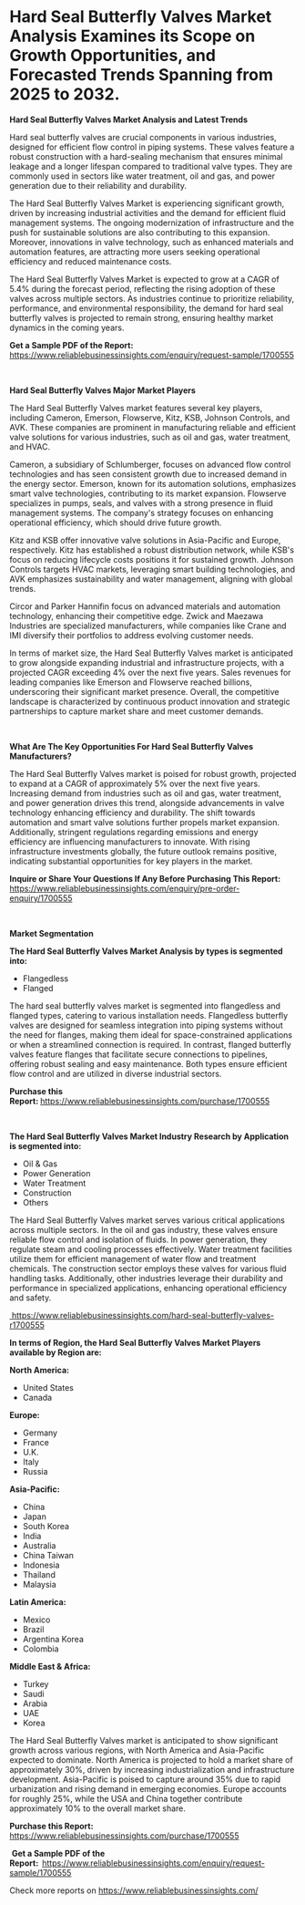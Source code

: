 <p><h1>Hard Seal Butterfly Valves Market Analysis Examines its Scope on Growth Opportunities, and Forecasted Trends Spanning from 2025 to 2032.</h1></p><p><strong>Hard Seal Butterfly Valves Market Analysis and Latest Trends</strong></p>
<p><p>Hard seal butterfly valves are crucial components in various industries, designed for efficient flow control in piping systems. These valves feature a robust construction with a hard-sealing mechanism that ensures minimal leakage and a longer lifespan compared to traditional valve types. They are commonly used in sectors like water treatment, oil and gas, and power generation due to their reliability and durability.</p><p>The Hard Seal Butterfly Valves Market is experiencing significant growth, driven by increasing industrial activities and the demand for efficient fluid management systems. The ongoing modernization of infrastructure and the push for sustainable solutions are also contributing to this expansion. Moreover, innovations in valve technology, such as enhanced materials and automation features, are attracting more users seeking operational efficiency and reduced maintenance costs. </p><p>The Hard Seal Butterfly Valves Market is expected to grow at a CAGR of 5.4% during the forecast period, reflecting the rising adoption of these valves across multiple sectors. As industries continue to prioritize reliability, performance, and environmental responsibility, the demand for hard seal butterfly valves is projected to remain strong, ensuring healthy market dynamics in the coming years.</p></p>
<p><strong>Get a Sample PDF of the Report:&nbsp;</strong> <a href="https://www.reliablebusinessinsights.com/enquiry/request-sample/1700555?utm_campaign=1138&utm_medium=2&utm_source=Github&utm_content=ia&utm_term=09012025&utm_id=hard-seal-butterfly-valves">https://www.reliablebusinessinsights.com/enquiry/request-sample/1700555</a></p>
<p>&nbsp;</p>
<p><strong>Hard Seal Butterfly Valves Major Market Players</strong></p>
<p><p>The Hard Seal Butterfly Valves market features several key players, including Cameron, Emerson, Flowserve, Kitz, KSB, Johnson Controls, and AVK. These companies are prominent in manufacturing reliable and efficient valve solutions for various industries, such as oil and gas, water treatment, and HVAC.</p><p>Cameron, a subsidiary of Schlumberger, focuses on advanced flow control technologies and has seen consistent growth due to increased demand in the energy sector. Emerson, known for its automation solutions, emphasizes smart valve technologies, contributing to its market expansion. Flowserve specializes in pumps, seals, and valves with a strong presence in fluid management systems. The company's strategy focuses on enhancing operational efficiency, which should drive future growth.</p><p>Kitz and KSB offer innovative valve solutions in Asia-Pacific and Europe, respectively. Kitz has established a robust distribution network, while KSB's focus on reducing lifecycle costs positions it for sustained growth. Johnson Controls targets HVAC markets, leveraging smart building technologies, and AVK emphasizes sustainability and water management, aligning with global trends.</p><p>Circor and Parker Hannifin focus on advanced materials and automation technology, enhancing their competitive edge. Zwick and Maezawa Industries are specialized manufacturers, while companies like Crane and IMI diversify their portfolios to address evolving customer needs.</p><p>In terms of market size, the Hard Seal Butterfly Valves market is anticipated to grow alongside expanding industrial and infrastructure projects, with a projected CAGR exceeding 4% over the next five years. Sales revenues for leading companies like Emerson and Flowserve reached billions, underscoring their significant market presence. Overall, the competitive landscape is characterized by continuous product innovation and strategic partnerships to capture market share and meet customer demands.</p></p>
<p>&nbsp;</p>
<p><strong>What Are The Key Opportunities For Hard Seal Butterfly Valves Manufacturers?</strong></p>
<p><p>The Hard Seal Butterfly Valves market is poised for robust growth, projected to expand at a CAGR of approximately 5% over the next five years. Increasing demand from industries such as oil and gas, water treatment, and power generation drives this trend, alongside advancements in valve technology enhancing efficiency and durability. The shift towards automation and smart valve solutions further propels market expansion. Additionally, stringent regulations regarding emissions and energy efficiency are influencing manufacturers to innovate. With rising infrastructure investments globally, the future outlook remains positive, indicating substantial opportunities for key players in the market.</p></p>
<p><strong>Inquire or Share Your Questions If Any Before Purchasing This Report:</strong> <a href="https://www.reliablebusinessinsights.com/enquiry/pre-order-enquiry/1700555?utm_campaign=1138&utm_medium=2&utm_source=Github&utm_content=ia&utm_term=09012025&utm_id=hard-seal-butterfly-valves">https://www.reliablebusinessinsights.com/enquiry/pre-order-enquiry/1700555</a></p>
<p>&nbsp;</p>
<p><strong>Market Segmentation</strong></p>
<p><strong>The Hard Seal Butterfly Valves Market Analysis by types is segmented into:</strong></p>
<p><ul><li>Flangedless</li><li>Flanged</li></ul></p>
<p><p>The hard seal butterfly valves market is segmented into flangedless and flanged types, catering to various installation needs. Flangedless butterfly valves are designed for seamless integration into piping systems without the need for flanges, making them ideal for space-constrained applications or when a streamlined connection is required. In contrast, flanged butterfly valves feature flanges that facilitate secure connections to pipelines, offering robust sealing and easy maintenance. Both types ensure efficient flow control and are utilized in diverse industrial sectors.</p></p>
<p><strong>Purchase this Report:&nbsp;</strong><a href="https://www.reliablebusinessinsights.com/purchase/1700555?utm_campaign=1138&utm_medium=2&utm_source=Github&utm_content=ia&utm_term=09012025&utm_id=hard-seal-butterfly-valves">https://www.reliablebusinessinsights.com/purchase/1700555</a></p>
<p>&nbsp;</p>
<p><strong>The Hard Seal Butterfly Valves Market Industry Research by Application is segmented into:</strong></p>
<p><ul><li>Oil & Gas</li><li>Power Generation</li><li>Water Treatment</li><li>Construction</li><li>Others</li></ul></p>
<p><p>The Hard Seal Butterfly Valves market serves various critical applications across multiple sectors. In the oil and gas industry, these valves ensure reliable flow control and isolation of fluids. In power generation, they regulate steam and cooling processes effectively. Water treatment facilities utilize them for efficient management of water flow and treatment chemicals. The construction sector employs these valves for various fluid handling tasks. Additionally, other industries leverage their durability and performance in specialized applications, enhancing operational efficiency and safety.</p></p>
<p><a href="https://www.reliablebusinessinsights.com/hard-seal-butterfly-valves-r1700555?utm_campaign=1138&utm_medium=2&utm_source=Github&utm_content=ia&utm_term=09012025&utm_id=hard-seal-butterfly-valves">&nbsp;https://www.reliablebusinessinsights.com/hard-seal-butterfly-valves-r1700555</a></p>
<p><strong>In terms of Region, the Hard Seal Butterfly Valves Market Players available by Region are:</strong></p>
<p>
    <p> <strong> North America: </strong>
        <ul>
            <li>United States</li>
            <li>Canada</li>
        </ul>
        </p> 
    <p> <strong> Europe: </strong>
        <ul>
            <li>Germany</li>
            <li>France</li>
            <li>U.K.</li>
            <li>Italy</li>
            <li>Russia</li>
        </ul>
        </p> 
    <p> <strong> Asia-Pacific: </strong>
        <ul>
            <li>China</li>
            <li>Japan</li>
            <li>South Korea</li>
            <li>India</li>
            <li>Australia</li>
            <li>China Taiwan</li>
            <li>Indonesia</li>
            <li>Thailand</li>
            <li>Malaysia</li>
        </ul>
        </p> 
    <p> <strong> Latin America: </strong>
        <ul>
            <li>Mexico</li>
            <li>Brazil</li>
            <li>Argentina Korea</li>
            <li>Colombia</li>
        </ul>
        </p> 
    <p> <strong> Middle East & Africa: </strong>
        <ul>
            <li>Turkey</li>
            <li>Saudi</li>
            <li>Arabia</li>
            <li>UAE</li>
            <li>Korea</li>
        </ul>
    </p>
    </p>
<p><p>The Hard Seal Butterfly Valves market is anticipated to show significant growth across various regions, with North America and Asia-Pacific expected to dominate. North America is projected to hold a market share of approximately 30%, driven by increasing industrialization and infrastructure development. Asia-Pacific is poised to capture around 35% due to rapid urbanization and rising demand in emerging economies. Europe accounts for roughly 25%, while the USA and China together contribute approximately 10% to the overall market share.</p></p>
<p><strong>Purchase this Report: </strong><a href="https://www.reliablebusinessinsights.com/purchase/1700555?utm_campaign=1138&utm_medium=2&utm_source=Github&utm_content=ia&utm_term=09012025&utm_id=hard-seal-butterfly-valves">https://www.reliablebusinessinsights.com/purchase/1700555</a></p>
<p>&nbsp;<strong>Get a Sample PDF of the Report:&nbsp;&nbsp;</strong><a href="https://www.reliablebusinessinsights.com/enquiry/request-sample/1700555?utm_campaign=1138&utm_medium=2&utm_source=Github&utm_content=ia&utm_term=09012025&utm_id=hard-seal-butterfly-valves">https://www.reliablebusinessinsights.com/enquiry/request-sample/1700555</a></p>
<p><strong></strong></p>
<p>Check more reports on <a href="https://www.reliablebusinessinsights.com/?utm_campaign=1138&utm_medium=2&utm_source=Github&utm_content=ia&utm_term=09012025&utm_id=hard-seal-butterfly-valves">https://www.reliablebusinessinsights.com/</a></p>